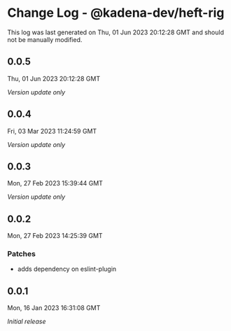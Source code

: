# Change Log - @kadena-dev/heft-rig

This log was last generated on Thu, 01 Jun 2023 20:12:28 GMT and should not be manually modified.

## 0.0.5
Thu, 01 Jun 2023 20:12:28 GMT

_Version update only_

## 0.0.4
Fri, 03 Mar 2023 11:24:59 GMT

_Version update only_

## 0.0.3
Mon, 27 Feb 2023 15:39:44 GMT

_Version update only_

## 0.0.2
Mon, 27 Feb 2023 14:25:39 GMT

### Patches

- adds dependency on eslint-plugin

## 0.0.1
Mon, 16 Jan 2023 16:31:08 GMT

_Initial release_

